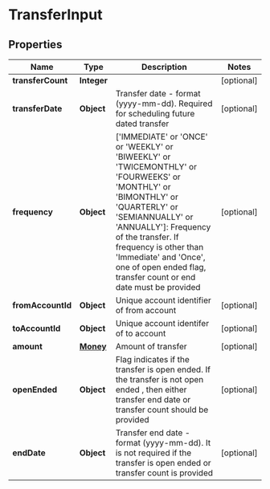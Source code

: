 
# TransferInput

## Properties
Name | Type | Description | Notes
------------ | ------------- | ------------- | -------------
**transferCount** | **Integer** |  |  [optional]
**transferDate** | **Object** | Transfer date - format (yyyy-mm-dd). Required for scheduling future dated transfer |  [optional]
**frequency** | **Object** | [&#39;IMMEDIATE&#39; or &#39;ONCE&#39; or &#39;WEEKLY&#39; or &#39;BIWEEKLY&#39; or &#39;TWICEMONTHLY&#39; or &#39;FOURWEEKS&#39; or &#39;MONTHLY&#39; or &#39;BIMONTHLY&#39; or &#39;QUARTERLY&#39; or &#39;SEMIANNUALLY&#39; or &#39;ANNUALLY&#39;]: Frequency of the transfer. If frequency is other than &#39;Immediate&#39; and &#39;Once&#39;, one of open ended flag, transfer count or end date must be provided |  [optional]
**fromAccountId** | **Object** | Unique account identifier of from account |  [optional]
**toAccountId** | **Object** | Unique account identifer of to account |  [optional]
**amount** | [**Money**](Money.md) | Amount of transfer |  [optional]
**openEnded** | **Object** | Flag indicates if the transfer is open ended. If the transfer is not open ended , then either transfer end date or transfer count should be provided |  [optional]
**endDate** | **Object** | Transfer end date - format (yyyy-mm-dd). It is not required if the transfer is open ended or transfer count is provided |  [optional]



